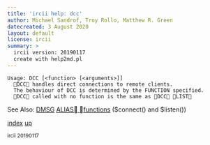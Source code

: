 ```yaml
---
title: 'ircii help: dcc'
author: Michael Sandrof, Troy Rollo, Matthew R. Green
datecreated: 3 August 2020
layout: default
license: ircii
summary: >
  ircii version: 20190117
  create with help2md.pl
---
```

```
Usage: DCC [<function> [<arguments>]]
  DCC handles direct connections to remote clients.
  The behaviour of DCC is determined by the FUNCTION specified.
  DCC called with no function is the same as DCC LIST

```
See Also:
  [DMSG](../dmsg.html)
  [ALIAS functions](../alias/functions.html) ($connect() and $listen())

[index](index.html)
[up](..)

<small> ircii 20190117 </small>

